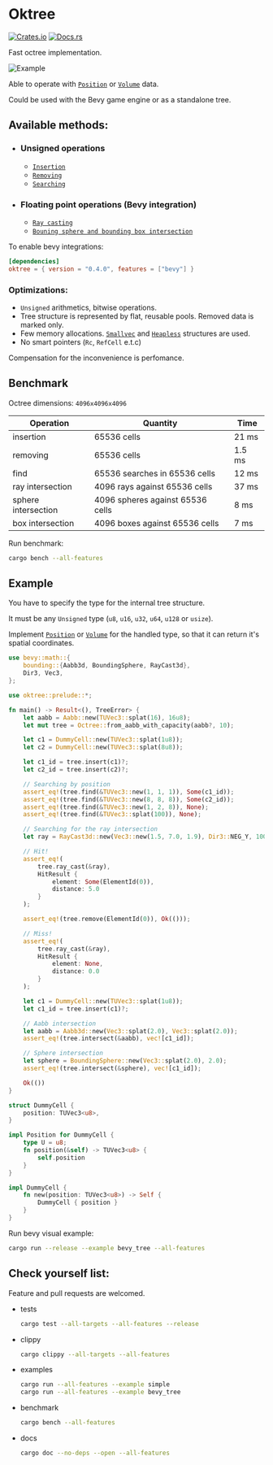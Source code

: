 # Oktree

[![Crates.io](https://img.shields.io/crates/v/oktree.svg)](https://crates.io/crates/oktree)
[![Docs.rs](https://docs.rs/oktree/badge.svg)](https://docs.rs/oktree)

Fast octree implementation.

![Example](/assets/example.gif)

Able to operate with [`Position`](https://docs.rs/oktree/latest/oktree/trait.Position) or [`Volume`](https://docs.rs/oktree/latest/oktree/trait.Volume) data.

Could be used with the Bevy game engine or as a standalone tree.

## Available methods:

- ### Unsigned operations

  - [`Insertion`](https://docs.rs/oktree/latest/oktree/tree/struct.Octree.html#method.insert)
  - [`Removing`](https://docs.rs/oktree/latest/oktree/tree/struct.Octree.html#method.remove)
  - [`Searching`](https://docs.rs/oktree/latest/oktree/tree/struct.Octree.html#method.find)

- ### Floating point operations (Bevy integration)

  - [`Ray casting`](https://docs.rs/oktree/latest/oktree/tree/struct.Octree.html#method.ray_cast)
  - [`Bouning sphere and bounding box intersection`](https://docs.rs/oktree/latest/oktree/tree/struct.Octree.html#method.intersect)

To enable bevy integrations:

```toml
[dependencies]
oktree = { version = "0.4.0", features = ["bevy"] }
```

### Optimizations:

- `Unsigned` arithmetics, bitwise operations.
- Tree structure is represented by flat, reusable pools. Removed data is marked only.
- Few memory allocations. [`Smallvec`](https://docs.rs/smallvec/) and [`Heapless`](https://docs.rs/heapless/) structures are used.
- No smart pointers (`Rc`, `RefCell` e.t.c)

Compensation for the inconvenience is perfomance.

## Benchmark

Octree dimensions: `4096x4096x4096`

| Operation           | Quantity                         | Time   |
| ------------------- | -------------------------------- | ------ |
| insertion           | 65536 cells                      | 21 ms  |
| removing            | 65536 cells                      | 1.5 ms |
| find                | 65536 searches in 65536 cells    | 12 ms  |
| ray intersection    | 4096 rays against 65536 cells    | 37 ms  |
| sphere intersection | 4096 spheres against 65536 cells | 8 ms   |
| box intersection    | 4096 boxes against 65536 cells   | 7 ms   |

Run benchmark:

```sh
cargo bench --all-features
```

## Example

You have to specify the type for the internal tree structure.

It must be any `Unsigned` type (`u8`, `u16`, `u32`, `u64`, `u128` or `usize`).

Implement [`Position`](https://docs.rs/oktree/latest/oktree/trait.Position) or [`Volume`](https://docs.rs/oktree/latest/oktree/trait.Volume) for the handled type, so that it can return it's spatial coordinates.

```rust
use bevy::math::{
    bounding::{Aabb3d, BoundingSphere, RayCast3d},
    Dir3, Vec3,
};

use oktree::prelude::*;

fn main() -> Result<(), TreeError> {
    let aabb = Aabb::new(TUVec3::splat(16), 16u8);
    let mut tree = Octree::from_aabb_with_capacity(aabb?, 10);

    let c1 = DummyCell::new(TUVec3::splat(1u8));
    let c2 = DummyCell::new(TUVec3::splat(8u8));

    let c1_id = tree.insert(c1)?;
    let c2_id = tree.insert(c2)?;

    // Searching by position
    assert_eq!(tree.find(&TUVec3::new(1, 1, 1)), Some(c1_id));
    assert_eq!(tree.find(&TUVec3::new(8, 8, 8)), Some(c2_id));
    assert_eq!(tree.find(&TUVec3::new(1, 2, 8)), None);
    assert_eq!(tree.find(&TUVec3::splat(100)), None);

    // Searching for the ray intersection
    let ray = RayCast3d::new(Vec3::new(1.5, 7.0, 1.9), Dir3::NEG_Y, 100.0);

    // Hit!
    assert_eq!(
        tree.ray_cast(&ray),
        HitResult {
            element: Some(ElementId(0)),
            distance: 5.0
        }
    );

    assert_eq!(tree.remove(ElementId(0)), Ok(()));

    // Miss!
    assert_eq!(
        tree.ray_cast(&ray),
        HitResult {
            element: None,
            distance: 0.0
        }
    );

    let c1 = DummyCell::new(TUVec3::splat(1u8));
    let c1_id = tree.insert(c1)?;

    // Aabb intersection
    let aabb = Aabb3d::new(Vec3::splat(2.0), Vec3::splat(2.0));
    assert_eq!(tree.intersect(&aabb), vec![c1_id]);

    // Sphere intersection
    let sphere = BoundingSphere::new(Vec3::splat(2.0), 2.0);
    assert_eq!(tree.intersect(&sphere), vec![c1_id]);

    Ok(())
}

struct DummyCell {
    position: TUVec3<u8>,
}

impl Position for DummyCell {
    type U = u8;
    fn position(&self) -> TUVec3<u8> {
        self.position
    }
}

impl DummyCell {
    fn new(position: TUVec3<u8>) -> Self {
        DummyCell { position }
    }
}
```

Run bevy visual example:

```sh
cargo run --release --example bevy_tree --all-features
```

## Check yourself list:

Feature and pull requests are welcomed.

- tests

  ```sh
  cargo test --all-targets --all-features --release
  ```

- clippy

  ```sh
  cargo clippy --all-targets --all-features
  ```

- examples

  ```sh
  cargo run --all-features --example simple
  cargo run --all-features --example bevy_tree
  ```

- benchmark

  ```sh
  cargo bench --all-features
  ```

- docs

  ```sh
  cargo doc --no-deps --open --all-features
  ```
